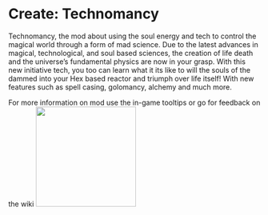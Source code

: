 # Create: Technomancy
Technomancy, the mod about using the soul energy and tech to control the magical world through a form of mad science.
Due to the latest advances in magical, technological, and soul based sciences, the creation of life death and the universe’s fundamental physics are now in your grasp. With this new initiative tech, you too can learn what it its like to will the souls of the dammed into your Hex based reactor and triumph over life itself! With new features such as spell casing, golomancy, alchemy and much more.

For more information on mod use the in-game tooltips or go for feedback on the wiki
[<img src="https://i.imgur.com/aWrjfKJ.jpg" width="200">](https://discord.gg/acQ2tgkW "Feedback & Help")
